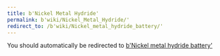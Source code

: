 ```yaml
---
title: b'Nickel Metal Hydride'
permalink: b'wiki/Nickel_Metal_Hydride/'
redirect_to: /b'wiki/Nickel_metal_hydride_battery/'
---
```


You should automatically be redirected to [b'Nickel metal hydride battery'](/b'wiki/Nickel_metal_hydride_battery/')
